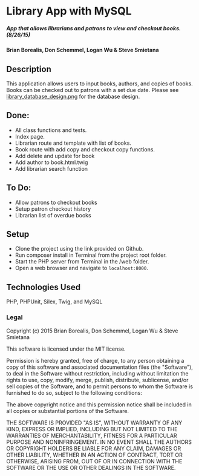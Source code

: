 # Library App with MySQL

##### App that allows librarians and patrons to view and checkout books. (8/26/15)

#### Brian Borealis, Don Schemmel, Logan Wu & Steve Smietana

## Description

This application allows users to input books, authors, and copies of books.
Books can be checked out to patrons with a set due date. Please see [library_database_design.png](library_database_design.png) for the database design.

## Done:
* All class functions and tests.
* Index page.
* Librarian route and template with list of books.
* Book route with add copy and checkout copy functions.
* Add delete and update for book
* Add author to book.html.twig
* Add librarian search function

## To Do:
* Allow patrons to checkout books
* Setup patron checkout history
* Librarian list of overdue books

## Setup
* Clone the project using the link provided on Github.
* Run composer install in Terminal from the project root folder.
* Start the PHP server from Terminal in the /web folder.
* Open a web browser and navigate to ```localhost:8000```.

## Technologies Used

PHP, PHPUnit, Silex, Twig, and MySQL

### Legal

Copyright (c) 2015 Brian Borealis, Don Schemmel, Logan Wu & Steve Smietana

This software is licensed under the MIT license.

Permission is hereby granted, free of charge, to any person obtaining a copy
of this software and associated documentation files (the "Software"), to deal
in the Software without restriction, including without limitation the rights
to use, copy, modify, merge, publish, distribute, sublicense, and/or sell
copies of the Software, and to permit persons to whom the Software is
furnished to do so, subject to the following conditions:

The above copyright notice and this permission notice shall be included in
all copies or substantial portions of the Software.

THE SOFTWARE IS PROVIDED "AS IS", WITHOUT WARRANTY OF ANY KIND, EXPRESS OR
IMPLIED, INCLUDING BUT NOT LIMITED TO THE WARRANTIES OF MERCHANTABILITY,
FITNESS FOR A PARTICULAR PURPOSE AND NONINFRINGEMENT. IN NO EVENT SHALL THE
AUTHORS OR COPYRIGHT HOLDERS BE LIABLE FOR ANY CLAIM, DAMAGES OR OTHER
LIABILITY, WHETHER IN AN ACTION OF CONTRACT, TORT OR OTHERWISE, ARISING FROM,
OUT OF OR IN CONNECTION WITH THE SOFTWARE OR THE USE OR OTHER DEALINGS IN
THE SOFTWARE.

